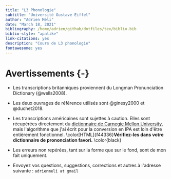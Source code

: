 ```yaml
--- 
title: "L3 Phonologie"
subtitle: "Université Gustave Eiffel"
author: "Adrien Méli"
date: "March 18, 2021"
bibliography: /home/adrien/github/dotfiles/tex/biblio.bib
biblio-style: "apalike"
link-citations: yes
description: "Cours de L3 phonologie"
fontawesome: yes
---
```




# Avertissements {-}


* Les transcriptions britanniques proviennent du Longman Pronunciation Dictionary (@wells2008).

* Les deux ouvrages de référence utilisés sont @ginesy2000 et @duchet2018.

* Les transcriptions américaines sont sujettes à caution. Elles sont récupérées directement du [dictionnaire de Carnegie Mellon University](http://www.speech.cs.cmu.edu/cgi-bin/cmudict), mais
  l'algorithme que j'ai écrit pour la conversion en IPA est loin d'être entièrement fonctionnel. \color[HTML]{f44336}**Vérifiez-les dans votre dictionnaire de prononciation favori.** \color{black}

* Les erreurs non repérées, tant sur la forme que sur le fond, sont de mon fait uniquement.

* Envoyez vos questions, suggestions, corrections et autres à l'adresse suivante : `adrienmeli at gmail`

